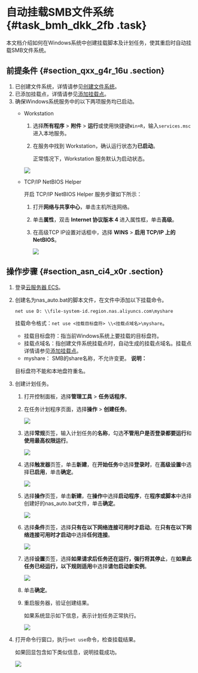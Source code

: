 # 自动挂载SMB文件系统 {#task_bmh_dkk_2fb .task}

本文档介绍如何在Windows系统中创建挂载脚本及计划任务，使其重启时自动挂载SMB文件系统。

## 前提条件 {#section_qxx_g4r_16u .section}

1.  已创建文件系统，详情请参见[创建文件系统](intl.zh-CN/控制台用户指南/管理文件系统.md#section_5jo_0kj_jn5)。
2.  已添加挂载点，详情请参见[添加挂载点](intl.zh-CN/控制台用户指南/管理挂载点.md#section_6xi_a3u_zkq)。
3.  确保Windows系统服务中的以下两项服务均已启动。
    -   Workstation

        1.  选择**所有程序** \> **附件** \> **运行**或使用快捷键`Win+R`，输入`services.msc`进入本地服务。
        2.  在服务中找到 Workstation，确认运行状态为**已启动**。

            正常情况下，Workstation 服务默认为启动状态。

        ![](http://static-aliyun-doc.oss-cn-hangzhou.aliyuncs.com/assets/img/21209/156447338842055_zh-CN.png)

    -   TCP/IP NetBIOS Helper

        开启 TCP/IP NetBIOS Helper 服务步骤如下所示：

        1.  打开**网络与共享中心**，单击主机所连网络。
        2.  单击**属性**，双击 **Internet 协议版本 4** 进入属性框，单击**高级**。
        3.  在高级TCP IP设置对话框中，选择 **WINS** \> **启用 TCP/IP 上的 NetBIOS**。

            ![](http://static-aliyun-doc.oss-cn-hangzhou.aliyuncs.com/assets/img/21209/156447338842056_zh-CN.png)


## 操作步骤 {#section_asn_ci4_x0r .section}

1.  登录[云服务器 ECS](https://ecs.console.aliyun.com/)。
2.  创建名为nas\_auto.bat的脚本文件，在文件中添加以下挂载命令。

    ``` {#codeblock_ad0_f5r_ff5}
    net use D: \\file-system-id.region.nas.aliyuncs.com\myshare 
    ```

    挂载命令格式：`net use <挂载目标盘符> \\<挂载点域名>\myshare`。

    -   挂载目标盘符：指当前Windows系统上要挂载的目标盘符。
    -   挂载点域名：指创建文件系统挂载点时，自动生成的挂载点域名。挂载点详情请参见[添加挂载点](intl.zh-CN/快速入门/容量型__性能型NAS/Windows系统.md#)。
    -   myshare： SMB的share名称，不允许变更。
    **说明：** 

    目标盘符不能和本地盘符重名。

3.  创建计划任务。
    1.  打开控制面板，选择**管理工具** \> **任务话程序**。
    2.  在任务计划程序页面，选择**操作** \> **创建任务**。

        ![](http://static-aliyun-doc.oss-cn-hangzhou.aliyuncs.com/assets/img/21507/156447338812128_zh-CN.png)

    3.  选择**常规**页签，输入计划任务的**名称**，勾选**不管用户是否登录都要运行**和**使用最高权限运行**。

        ![](http://static-aliyun-doc.oss-cn-hangzhou.aliyuncs.com/assets/img/21507/156447338812129_zh-CN.png)

    4.  选择**触发器**页签，单击**新建**，在**开始任务**中选择**登录时**，在**高级设置**中选择**已启用**，单击**确定**。

        ![](http://static-aliyun-doc.oss-cn-hangzhou.aliyuncs.com/assets/img/21507/156447338912130_zh-CN.png)

    5.  选择**操作**页签，单击**新建**，在**操作**中选择**启动程序**，在**程序或脚本**中选择创建好的nas\_auto.bat文件，单击**确定**。

        ![](http://static-aliyun-doc.oss-cn-hangzhou.aliyuncs.com/assets/img/21507/156447338912131_zh-CN.png)

    6.  选择**条件**页签，选择**只有在以下网络连接可用时才启动**。在**只有在以下网络连接可用时才启动**中选择**任何连接**。

        ![](http://static-aliyun-doc.oss-cn-hangzhou.aliyuncs.com/assets/img/21507/156447338912132_zh-CN.png)

    7.  选择**设置**页签，选择**如果请求后任务还在运行，强行将其停止**，在**如果此任务已经运行，以下规则适用**中选择**请勿启动新实例**。

        ![](http://static-aliyun-doc.oss-cn-hangzhou.aliyuncs.com/assets/img/21507/156447339012133_zh-CN.png)

    8.  单击**确定**。
    9.  重启服务器，验证创建结果。

        如果系统显示如下信息，表示计划任务正常执行。

        ![](http://static-aliyun-doc.oss-cn-hangzhou.aliyuncs.com/assets/img/21507/156447339012134_zh-CN.png)

4.  打开命令行窗口，执行`net use`命令，检查挂载结果。

    如果回显包含如下类似信息，说明挂载成功。

    ![](http://static-aliyun-doc.oss-cn-hangzhou.aliyuncs.com/assets/img/21209/156447339049545_zh-CN.png)


